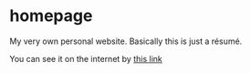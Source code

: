 # homepage
My very own personal website. Basically this is just a résumé.

You can see it on the internet by [this link](https://guentur.github.io/homepage/)